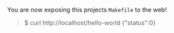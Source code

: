 
You are now exposing this projects `Makefile` to the web!

> $ curl http://localhost/hello-world
> {"status":0}
